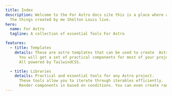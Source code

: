 ```yaml
---
title: Index
description: Welcome to the For Astro docs site this is a place where all.
  The things created by me Shelton Louis live. 
hero:
  name: For Astro
  tagline: A collection of essential Tools For Astro

features:
  - title: Templates
    details: These are astro templates that can be used to create  Astro apps.
      You will get a set of practical components for most of your projects.
      All powered by TailwindCSS.

  - title: Libraries
    details: Practical and essential tools for any Astro project.
      These tools allow you to iterate through iterables efficiently.
      Render components in based on conditions. You can even create ranges.
---
```

